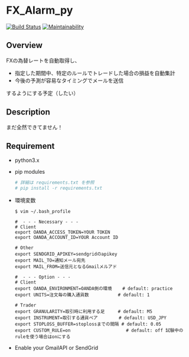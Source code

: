 # FX_Alarm_py

[![Build Status](https://travis-ci.org/siruku6/fx_alarm_py.svg?branch=master)](https://travis-ci.org/siruku6/fx_alarm_py)
[![Maintainability](https://api.codeclimate.com/v1/badges/67acc571f4fe4e7f7959/maintainability)](https://codeclimate.com/github/siruku6/fx_alarm_py/maintainability)

## Overview
FXの為替レートを自動取得し、
- 指定した期間中、特定のルールでトレードした場合の損益を自動集計
- 今後の予測が容易なタイミングでメールを送信

するようにする予定（したい）

## Description
まだ全然できてません！

## Requirement
- python3.x
- pip modules
    ```bash
    # 詳細は requirements.txt を参照
    # pip install -r requirements.txt
    ```

- 環境変数
    ```
    $ vim ~/.bash_profile

    #  - - - Necessary - - -
    # Client
    export OANDA_ACCESS_TOKEN=YOUR TOKEN
    export OANDA_ACCOUNT_ID=YOUR Account ID

    # Other
    export SENDGRID_APIKEY=sendgridのapikey
    export MAIL_TO=通知メール宛先
    export MAIL_FROM=送信元となるGmailメルアド

    #  - - - Option - - -
    # Client
    export OANDA_ENVIRONMENT=OANDA側の環境    # default: practice
    export UNITS=注文毎の購入通貨数           # default: 1

    # Trader
    export GRANULARITY=取引時に利用する足     # default: M5
    export INSTRUMENT=取引する通貨ペア        # default: USD_JPY
    export STOPLOSS_BUFFER=stoplossまでの間隔 # default: 0.05
    export CUSTOM_RULE=on                     # default: off 試験中のruleを使う場合はonにする
    ```

- Enable your GmailAPI or SendGrid  
